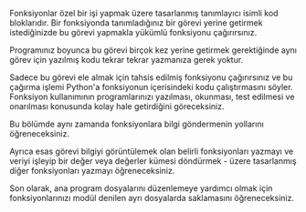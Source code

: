 Fonksiyonlar özel bir işi yapmak üzere tasarlanmış tanımlayıcı isimli kod bloklarıdır.
Bir fonksiyonda tanımladığınız bir görevi yerine getirmek istediğinizde bu görevi yapmakla yükümlü fonksiyonu çağırırsınız.

Programınız boyunca bu görevi birçok kez yerine getirmek gerektiğinde aynı görev için yazılmış kodu tekrar tekrar yazmanıza gerek yoktur.

Sadece bu görevi ele almak için tahsis edilmiş fonksiyonu çağırırsınız ve bu çağırma işlemi Python'a fonksiyonun içerisindeki kodu çalıştırmasını söyler.
Fonksiyon kullanımının programlarınızı yazılması, okunması, test edilmesi ve onarılması konusunda kolay hale getirdiğini göreceksiniz.

Bu bölümde aynı zamanda fonksiyonlara bilgi göndermenin yollarını öğreneceksiniz.

Ayrıca esas görevi bilgiyi görüntülemek olan belirli fonksiyonları yazmayı ve veriyi işleyip bir değer veya değerler kümesi döndürmek -
üzere tasarlanmış diğer fonksiyonları yazmayı öğreneceksiniz.

Son olarak, ana program dosyalarını düzenlemeye yardımcı olmak için fonksiyonlarınızı modül denilen ayrı dosyalarda saklamasını öğreneceksiniz.